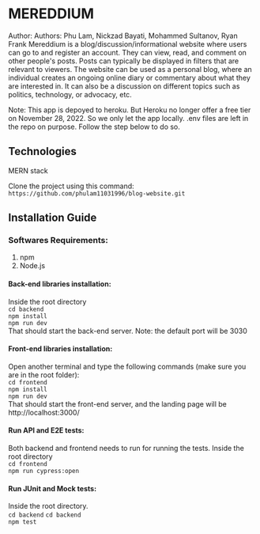 # MEREDDIUM
Author: Authors: Phu Lam, Nickzad Bayati, Mohammed Sultanov, Ryan Frank
Mereddium is a blog/discussion/informational website where users can go to and register an account. They can view, read, and comment on other people's posts. Posts can typically be displayed in filters that are relevant to viewers. The website can be used as a personal blog, where an individual creates an ongoing online diary or commentary about what they are interested in. It can also be a discussion on different topics such as politics, technology, or advocacy, etc.
 
Note: This app is depoyed to heroku. But Heroku no longer offer a free tier on November 28, 2022.
So we only let the app locally. .env files are left in the repo on purpose. Follow the step below to do so. 

## Technologies
MERN stack

Clone the project using this command:
`https://github.com/phulam11031996/blog-website.git`

## Installation Guide
### Softwares Requirements:
1) npm
2) Node.js

#### Back-end libraries installation:
Inside the root directory<br />
`cd backend` <br />
`npm install` <br />
`npm run dev` <br />
That should start the back-end server. Note: the default port will be 3030

#### Front-end libraries installation:
Open another terminal and type the following commands (make sure you are in the root folder):<br />
`cd frontend`<br />
`npm install`<br />
`npm run dev`<br />
That should start the front-end server, and the landing page will be http://localhost:3000/

#### Run API and E2E tests:
Both backend and frontend needs to run for running the tests. Inside the root directory<br />
`cd frontend`<br />
`npm run cypress:open`<br />

#### Run JUnit and Mock tests:
Inside the root directory.<br />
`cd backend`
`cd backend`<br />
`npm test`<br />
